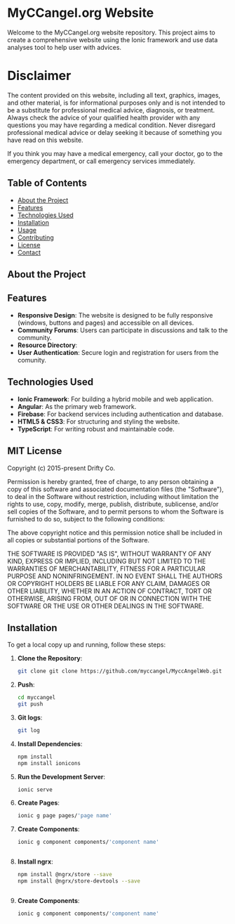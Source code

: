 # MyCCangel.org Website

Welcome to the MyCCangel.org website repository. This project aims to create a comprehensive website using the Ionic framework and use data analyses tool to help user with advices.

# Disclaimer
The content provided on this website, including all text, graphics, images, and other material, is for informational purposes only and is not intended to be a substitute for professional medical advice, diagnosis, or treatment. Always check the advice of your qualified health provider with any questions you may have regarding a medical condition. Never disregard professional medical advice or delay seeking it because of something you have read on this website.

If you think you may have a medical emergency, call your doctor, go to the emergency department, or call emergency services immediately. 

## Table of Contents

- [About the Project](#about-the-project)
- [Features](#features)
- [Technologies Used](#technologies-used)
- [Installation](#installation)
- [Usage](#usage)
- [Contributing](#contributing)
- [License](#license)
- [Contact](#contact)

## About the Project



## Features

- **Responsive Design**: The website is designed to be fully responsive (windows, buttons and pages) and accessible on all devices.
- **Community Forums**: Users can participate in discussions and talk to the community.
- **Resource Directory**: 
- **User Authentication**: Secure login and registration for users from the comunity.

## Technologies Used

- **Ionic Framework**: For building a hybrid mobile and web application.
- **Angular**: As the primary web framework.
- **Firebase**: For backend services including authentication and database.
- **HTML5 & CSS3**: For structuring and styling the website.
- **TypeScript**: For writing robust and maintainable code.

## MIT License

Copyright (c) 2015-present Drifty Co.

Permission is hereby granted, free of charge, to any person obtaining a copy
of this software and associated documentation files (the "Software"), to deal
in the Software without restriction, including without limitation the rights
to use, copy, modify, merge, publish, distribute, sublicense, and/or sell
copies of the Software, and to permit persons to whom the Software is
furnished to do so, subject to the following conditions:

The above copyright notice and this permission notice shall be included in
all copies or substantial portions of the Software.

THE SOFTWARE IS PROVIDED "AS IS", WITHOUT WARRANTY OF ANY KIND, EXPRESS OR
IMPLIED, INCLUDING BUT NOT LIMITED TO THE WARRANTIES OF MERCHANTABILITY,
FITNESS FOR A PARTICULAR PURPOSE AND NONINFRINGEMENT. IN NO EVENT SHALL THE
AUTHORS OR COPYRIGHT HOLDERS BE LIABLE FOR ANY CLAIM, DAMAGES OR OTHER
LIABILITY, WHETHER IN AN ACTION OF CONTRACT, TORT OR OTHERWISE, ARISING FROM,
OUT OF OR IN CONNECTION WITH THE SOFTWARE OR THE USE OR OTHER DEALINGS IN
THE SOFTWARE.

## Installation

To get a local copy up and running, follow these steps:

1. **Clone the Repository**:
    ```bash
    git clone git clone https://github.com/myccangel/MyccAngelWeb.git
    ```
2. **Push**:
    ```bash
    cd myccangel
    git push
    
    ```
3. **Git logs**:
    ```bash
    git log
    
    ```
4. **Install Dependencies**:
    ```bash
    npm install
    npm install ionicons
    ```

5. **Run the Development Server**:
    ```bash
    ionic serve
    ```
6. **Create Pages**:
    ```bash
    ionic g page pages/'page name'
    ```    
7. **Create Components**:
    ```bash
    ionic g component components/'component name'
    ```   
    ```    
8. **Install ngrx**:
    ```bash
    npm install @ngrx/store --save
    npm install @ngrx/store-devtools --save
    ```   
    ```    
7. **Create Components**:
    ```bash
    ionic g component components/'component name'
    ```   

